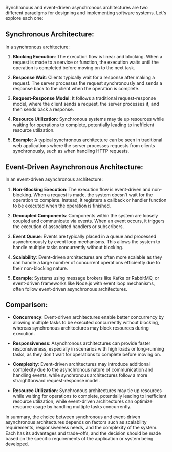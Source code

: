 Synchronous and event-driven asynchronous architectures are two different paradigms for designing and implementing software systems. Let's explore each one:

## Synchronous Architecture:

In a synchronous architecture:

1. **Blocking Execution**: The execution flow is linear and blocking. When a request is made to a service or function, the execution waits until the operation is completed before moving on to the next task.

2. **Response Wait**: Clients typically wait for a response after making a request. The server processes the request synchronously and sends a response back to the client when the operation is complete.

3. **Request-Response Model**: It follows a traditional request-response model, where the client sends a request, the server processes it, and then sends back a response.

4. **Resource Utilization**: Synchronous systems may tie up resources while waiting for operations to complete, potentially leading to inefficient resource utilization.

5. **Example**: A typical synchronous architecture can be seen in traditional web applications where the server processes requests from clients synchronously, such as when handling HTTP requests.

## Event-Driven Asynchronous Architecture:

In an event-driven asynchronous architecture:

1. **Non-Blocking Execution**: The execution flow is event-driven and non-blocking. When a request is made, the system doesn't wait for the operation to complete. Instead, it registers a callback or handler function to be executed when the operation is finished.

2. **Decoupled Components**: Components within the system are loosely coupled and communicate via events. When an event occurs, it triggers the execution of associated handlers or subscribers.

3. **Event Queue**: Events are typically placed in a queue and processed asynchronously by event loop mechanisms. This allows the system to handle multiple tasks concurrently without blocking.

4. **Scalability**: Event-driven architectures are often more scalable as they can handle a large number of concurrent operations efficiently due to their non-blocking nature.

5. **Example**: Systems using message brokers like Kafka or RabbitMQ, or event-driven frameworks like Node.js with event loop mechanisms, often follow event-driven asynchronous architectures.

## Comparison:

- **Concurrency**: Event-driven architectures enable better concurrency by allowing multiple tasks to be executed concurrently without blocking, whereas synchronous architectures may block resources during execution.
  
- **Responsiveness**: Asynchronous architectures can provide faster responsiveness, especially in scenarios with high loads or long-running tasks, as they don't wait for operations to complete before moving on.

- **Complexity**: Event-driven architectures may introduce additional complexity due to the asynchronous nature of communication and handling events, while synchronous architectures follow a more straightforward request-response model.

- **Resource Utilization**: Synchronous architectures may tie up resources while waiting for operations to complete, potentially leading to inefficient resource utilization, while event-driven architectures can optimize resource usage by handling multiple tasks concurrently.

In summary, the choice between synchronous and event-driven asynchronous architectures depends on factors such as scalability requirements, responsiveness needs, and the complexity of the system. Each has its advantages and trade-offs, and the decision should be made based on the specific requirements of the application or system being developed.
